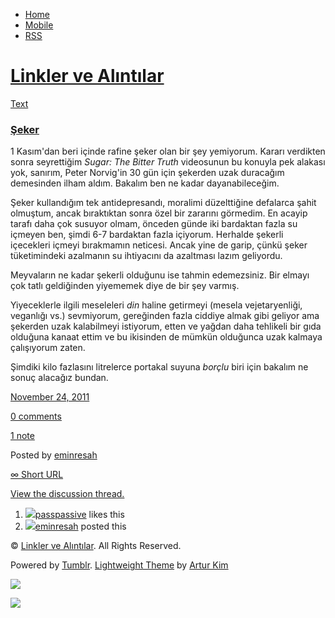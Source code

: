 -   [Home](/)
-   [Mobile](/mobile)
-   [RSS](http://eminresah.tumblr.com/rss)

[Linkler ve Alıntılar](/)
=========================

[Text](http://eminresah.tumblr.com/post/13245199780/seker)

### [Şeker](http://eminresah.tumblr.com/post/13245199780/seker)

1 Kasım'dan beri içinde rafine şeker olan bir şey yemiyorum. Kararı
verdikten sonra seyrettiğim *Sugar: The Bitter Truth* videosunun bu
konuyla pek alakası yok, sanırım, Peter Norvig'in 30 gün için şekerden
uzak duracağım demesinden ilham aldım. Bakalım ben ne kadar
dayanabileceğim.

Şeker kullandığım tek antidepresandı, moralimi düzelttiğine defalarca
şahit olmuştum, ancak bıraktıktan sonra özel bir zararını görmedim. En
acayip tarafı daha çok susuyor olmam, önceden günde iki bardaktan fazla
su içmeyen ben, şimdi 6-7 bardaktan fazla içiyorum. Herhalde şekerli
içecekleri içmeyi bırakmamın neticesi. Ancak yine de garip, çünkü şeker
tüketimindeki azalmanın su ihtiyacını da azaltması lazım geliyordu.

Meyvaların ne kadar şekerli olduğunu ise tahmin edemezsiniz. Bir elmayı
çok tatlı geldiğinden yiyememek diye de bir şey varmış.

Yiyeceklerle ilgili meseleleri *din* haline getirmeyi (mesela
vejetaryenliği, veganlığı vs.) sevmiyorum, gereğinden fazla ciddiye
almak gibi geliyor ama şekerden uzak kalabilmeyi istiyorum, etten ve
yağdan daha tehlikeli bir gıda olduğuna kanaat ettim ve bu ikisinden de
mümkün olduğunca uzak kalmaya çalışıyorum zaten.

Şimdiki kilo fazlasını litrelerce portakal suyuna *borçlu* biri için
bakalım ne sonuç alacağız bundan.

[November 24, 2011](http://eminresah.tumblr.com/post/13245199780/seker)

[0
comments](http://eminresah.tumblr.com/post/13245199780/seker#disqus_thread)

[1 note](http://eminresah.tumblr.com/post/13245199780/seker#notes)

Posted by [eminresah](http://eminresah.tumblr.com/)

[∞ Short URL](http://tmblr.co/ZWS1OyCLURMa)

[View the discussion thread.](http://erblog.disqus.com/?url=ref)

1.  [![](http://33.media.tumblr.com/avatar_063d45a540dc_16.png)](http://passpassive.tumblr.com/ "ha bi' de! ")[passpassive](http://passpassive.tumblr.com/ "ha bi' de!")
    likes this
2.  [![](http://38.media.tumblr.com/avatar_06c8562d8d9e_16.png)](http://eminresah.tumblr.com/ "Linkler ve Alıntılar")[eminresah](http://eminresah.tumblr.com/ "Linkler ve Alıntılar")
    posted this

© [Linkler ve Alıntılar](/). All Rights Reserved.

Powered by [Tumblr](http://tumblr.com). [Lightweight
Theme](http://www.tumblr.com/theme/10820) by [Artur
Kim](http://arturkim.com)

![](https://px.srvcs.tumblr.com/impixu?T=1434918767&J=eyJ0eXBlIjoidXJsIiwidXJsIjoiaHR0cDpcL1wvZW1pbnJlc2FoLnR1bWJsci5jb21cL3Bvc3RcLzEzMjQ1MTk5NzgwXC9zZWtlciIsInJlcXR5cGUiOjAsInJvdXRlIjoiXC9wb3N0XC86aWRcLzpzdW1tYXJ5Iiwibm9zY3JpcHQiOjF9&U=BKANOEMGAB&K=81d39dff800887004bde14d0f9cf26aa98d85c27fb5405aba12d1c9b00578433&R=)

![](https://px.srvcs.tumblr.com/impixu?T=1434918767&J=eyJ0eXBlIjoicG9zdCIsInVybCI6Imh0dHA6XC9cL2VtaW5yZXNhaC50dW1ibHIuY29tXC9wb3N0XC8xMzI0NTE5OTc4MFwvc2VrZXIiLCJyZXF0eXBlIjowLCJyb3V0ZSI6IlwvcG9zdFwvOmlkXC86c3VtbWFyeSIsInBvc3RzIjpbeyJwb3N0aWQiOiIxMzI0NTE5OTc4MCIsImJsb2dpZCI6IjM2NDgwMjgiLCJzb3VyY2UiOjMzfV0sIm5vc2NyaXB0IjoxfQ==&U=MHJNEOAJMK&K=b54d6f4e62c8c112ad0cece1d742e462bedc7f34fea3e08aba997d4ca4d044d8&R=)

